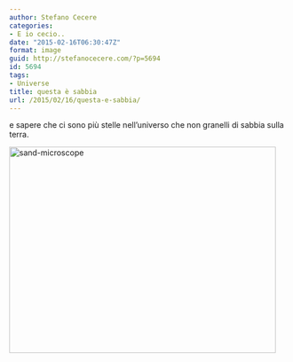 ```yaml
---
author: Stefano Cecere
categories:
- E io cecio..
date: "2015-02-16T06:30:47Z"
format: image
guid: http://stefanocecere.com/?p=5694
id: 5694
tags:
- Universe
title: questa è sabbia
url: /2015/02/16/questa-e-sabbia/
---
```


e sapere che ci sono più stelle nell&#8217;universo che non granelli di sabbia sulla terra.
  
<img class="alignnone size-full wp-image-5695" src="http://stefanocecere.com/wp-content/uploads/sites/3/2015/03/sand-microscope.jpg" alt="sand-microscope" width="480" height="372" srcset="http://stefanocecere.com/wp-content/uploads/sites/3/2015/03/sand-microscope.jpg 480w, http://stefanocecere.com/wp-content/uploads/sites/3/2015/03/sand-microscope-300x233.jpg 300w" sizes="(max-width: 480px) 100vw, 480px" />